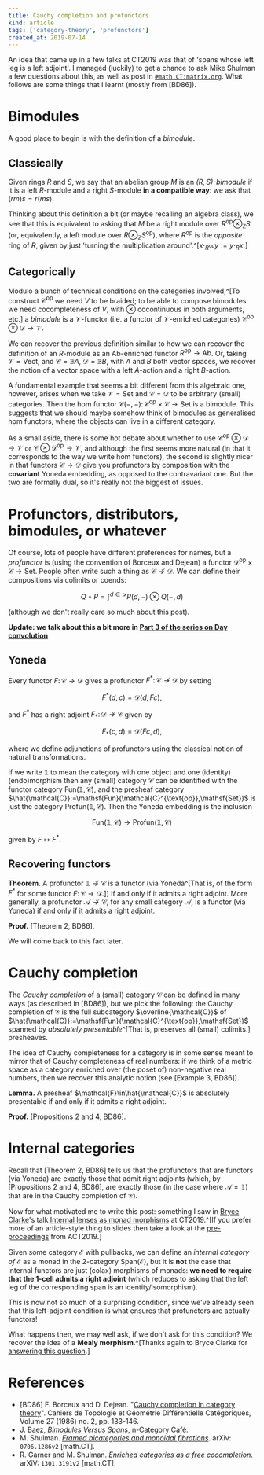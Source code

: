 ```yaml
---
title: Cauchy completion and profunctors
kind: article
tags: ['category-theory', 'profunctors']
created_at: 2019-07-14
---
```


An idea that came up in a few talks at CT2019 was that of 'spans whose left leg is a left adjoint'.
I managed (luckily) to get a chance to ask Mike Shulman a few questions about this, as well as post in [`#math.CT:matrix.org`](https://www.matrix.to/#/#math.CT:matrix.org).
What follows are some things that I learnt (mostly from \[BD86\]).

<!-- more -->

# Bimodules

A good place to begin is with the definition of a _bimodule_.

## Classically

Given rings $R$ and $S$, we say that an abelian group $M$ is an _$(R,S)$-bimodule_ if it is a left $R$-module and a right $S$-module **in a compatible way**: we ask that $(rm)s=r(ms)$.

Thinking about this definition a bit (or maybe recalling an algebra class), we see that this is equivalent to asking that $M$ be a right module over $R^{\text{op}}\otimes_{\mathbb{Z}}S$ (or, equivalently, a left module over $R\otimes_{\mathbb{Z}}S^{\text{op}}$), where $R^{\text{op}}$ is the _opposite_ ring of $R$, given by just 'turning the multiplication around'.^[$x\cdot_{R^{\text{op}}}y:=y\cdot_R x$.]

## Categorically

Modulo a bunch of technical conditions on the categories involved,^[To construct $\mathcal{C}^{\text{op}}$ we need $V$ to be braided; to be able to compose bimodules we need cocompleteness of $V$, with $\otimes$ cocontinuous in both arguments, etc.] a _bimodule_ is a $\mathcal{V}$-functor (i.e. a functor of $\mathcal{V}$-enriched categories) $\mathcal{C}^{\text{op}}\otimes\mathcal{D}\to\mathcal{V}$.

We can recover the previous definition similar to how we can recover the definition of an $R$-module as an $\mathsf{Ab}$-enriched functor $R^{\text{op}}\to\mathsf{Ab}$. Or, taking $\mathcal{V}=\mathsf{Vect}$, and $\mathcal{C}=\mathbb{B}A$, $\mathcal{D}=\mathbb{B}B$, with $A$ and $B$ both vector spaces, we recover the notion of a vector space with a left $A$-action and a right $B$-action.

A fundamental example that seems a bit different from this algebraic one, however, arises when we take $\mathcal{V}=\mathsf{Set}$ and $\mathcal{C}=\mathcal{D}$ to be arbitrary (small) categories.
Then the hom functor $\mathcal{C}(-,-)\colon\mathcal{C}^{\text{op}}\times\mathcal{C}\to\mathsf{Set}$ is a bimodule.
This suggests that we should maybe somehow think of bimodules as generalised hom functors, where the objects can live in a different category.

As a small aside, there is some hot debate about whether to use $\mathcal{C}^{\text{op}}\otimes\mathcal{D}\to\mathcal{V}$ or $\mathcal{C}\otimes\mathcal{D}^{\text{op}}\to\mathcal{V}$, and although the first seems more natural (in that it corresponds to the way we write hom functors), the second is slightly nicer in that functors $\mathcal{C}\to\mathcal{D}$ give you profunctors by composition with the **covariant** Yoneda embedding, as opposed to the contravariant one.
But the two are formally dual, so it's really not the biggest of issues.

# Profunctors, distributors, bimodules, or whatever

Of course, lots of people have different preferences for names, but a _profunctor_ is (using the convention of Borceux and Dejean) a functor $\mathcal{D}^{\text{op}}\times\mathcal{C}\to\mathsf{Set}$.
People often write such a thing as $\mathcal{C}\nrightarrow\mathcal{D}$.
We can define their compositions via colimits or coends:

$$Q\circ P=\int^{d\in\mathcal{D}}P(d,-)\otimes Q(-,d)$$

(although we don't really care so much about this post).

**Update: we talk about this a bit more in [Part 3 of the series on Day convolution](/blog/2019/09/05/day-convolution-part-3.html)**

## Yoneda

Every functor $F\colon\mathcal{C}\to\mathcal{D}$ gives a profunctor $F^*\colon\mathcal{C}\nrightarrow\mathcal{D}$ by setting

$$F^*(d,c) = \mathcal{D}(d,Fc),$$

and $F^*$ has a right adjoint $F_*\colon\mathcal{D}\nrightarrow\mathcal{C}$ given by

$$F_*(c,d) = \mathcal{D}(Fc,d),$$

where we define adjunctions of profunctors using the classical notion of natural transformations.

If we write $\mathbb{1}$ to mean the category with one object and one (identity) (endo)morphism then any (small) category $\mathcal{C}$ can be identified with the functor category $\mathsf{Fun}(\mathbb{1},\mathcal{C})$, and the presheaf category $\hat{\mathcal{C}}:=\mathsf{Fun}(\mathcal{C}^{\text{op}},\mathsf{Set})$ is just the category $\mathsf{Profun}(\mathbb{1},\mathcal{C})$.
Then the Yoneda embedding is the inclusion

$$\mathsf{Fun}(\mathbb{1},\mathcal{C})\to\mathsf{Profun}(\mathbb{1},\mathcal{C})$$

given by $F\mapsto F^*$.

## Recovering functors

**Theorem.** A profunctor $\mathbb{1}\nrightarrow\mathcal{C}$ is a functor (via Yoneda^[That is, of the form $F^*$ for some functor $F\colon\mathcal{C}\to\mathcal{D}$.]) if and only if it admits a right adjoint.
More generally, a profunctor $\mathcal{A}\nrightarrow\mathcal{C}$, for any small category $\mathcal{A}$, is a functor (via Yoneda) if and only if it admits a right adjoint.

**Proof.** \[Theorem 2, BD86\].

We will come back to this fact later.

# Cauchy completion

The _Cauchy completion_ of a (small) category $\mathcal{C}$ can be defined in many ways (as described in \[BD86\]), but we pick the following: the Cauchy completion of $\mathcal{C}$ is the full subcategory $\overline{\mathcal{C}}$ of $\hat{\mathcal{C}}:=\mathsf{Fun}(\mathcal{C}^{\text{op}},\mathsf{Set})$ spanned by _absolutely presentable_^[That is, preserves all (small) colimits.] presheaves.

The idea of Cauchy completeness for a category is in some sense meant to mirror that of Cauchy completeness of real numbers: if we think of a metric space as a category enriched over (the poset of) non-negative real numbers, then we recover this analytic notion (see \[Example 3, BD86\]).

**Lemma.** A presheaf $\mathcal{F}\in\hat{\mathcal{C}}$ is absolutely presentable if and only if it admits a right adjoint.

**Proof.** \[Propositions 2 and 4, BD86\].

# Internal categories

Recall that \[Theorem 2, BD86\] tells us that the profunctors that are functors (via Yoneda) are exactly those that admit right adjoints (which, by \[Propositions 2 and 4, BD86\], are exactly those (in the case where $\mathcal{A}=\mathbb{1}$) that are in the Cauchy completion of $\mathcal{C}$).

Now for what motivated me to write this post: something I saw in [Bryce Clarke](https://twitter.com/8ryceClarke)'s talk [Internal lenses as monad morphisms](http://conferences.inf.ed.ac.uk/ct2019/slides/63.pdf) at CT2019.^[If you prefer more of an article-style thing to slides then take a look at the [pre-proceedings](http://www.cs.ox.ac.uk/ACT2019/preproceedings/Bryce%20Clarke.pdf) from ACT2019.]

Given some category $\mathcal{E}$ with pullbacks, we can define an _internal category of $\mathcal{E}$_ as a monad in the 2-category $\mathsf{Span}(\mathcal{E})$, but it is **not** the case that internal functors are just (colax) morphisms of monads: **we need to require that the 1-cell admits a right adjoint** (which reduces to asking that the left leg of the corresponding span is an identity/isomorphism).

This is now not so much of a surprising condition, since we've already seen that this left-adjoint condition is what ensures that profunctors are actually functors!

What happens then, we may well ask, if we don't ask for this condition?
We recover the idea of a **Mealy morphism**.^[Thanks again to Bryce Clarke for [answering this question](https://twitter.com/8ryceClarke/status/1150434205031161864).]

# References

- \[BD86\] F. Borceux and D. Dejean. "[Cauchy completion in category theory](http://www.numdam.org/article/CTGDC_1986__27_2_133_0.pdf)". Cahiers de Topologie et Géométrie Différentielle Catégoriques, Volume 27 (1986) no. 2, pp. 133-146.
- J. Baez, [_Bimodules Versus Spans_](https://golem.ph.utexas.edu/category/2008/08/bimodules_versus_spans.html), n-Category Café.
- M. Shulman. [_Framed bicategories and monoidal fibrations_](https://arxiv.org/pdf/0706.1286.pdf). arXiv: `0706.1286v2` \[math.CT\].
- R. Garner and M. Shulman. [_Enriched categories as a free cocompletion_](https://arxiv.org/pdf/1301.3191.pdf). arXiV: `1301.3191v2` \[math.CT\].
